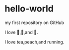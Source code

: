 # hello-world

my first repository on GitHub

I love :tea:,:peach:,and :running:.

I love tea,peach,and running.
